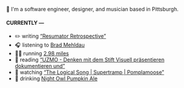 👋 I'm a software engineer, designer, and musician based in Pittsburgh.

#### CURRENTLY —

* ✏️ writing [“Resumator Retrospective”](https://amoscato.com/journal/resumator-retrospective/)
* 🎧 listening to [Brad Mehldau](https://www.last.fm/music/Brad+Mehldau/_/Sleeping+Giant)
* 🏃‍♂️ running [2.98 miles](https://www.strava.com/activities/4184853740)
* 📘 reading [“UZMO - Denken mit dem Stift Visuell präsentieren dokumentieren und”](https://www.goodreads.com/book/show/22713395-uzmo---denken-mit-dem-stift-visuell-pr-sentieren-dokumentieren-und)
* 🍿 watching [“The Logical Song | Supertramp | Pomplamoose”](https://youtu.be/U8TYyG6QPQE)
* 🍺 drinking [Night Owl Pumpkin Ale](https://untappd.com/user/namoscato/checkin/952590760)

